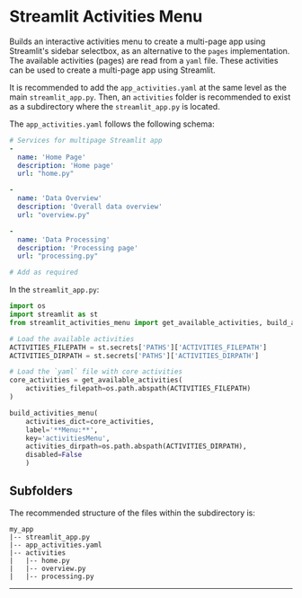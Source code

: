 # Streamlit Activities Menu

Builds an interactive activities menu to create a multi-page app using Streamlit's sidebar selectbox, as an alternative to the `pages` implementation. The available activities (pages) are read from a `yaml` file. These activities can be used to create a multi-page app using Streamlit.

It is recommended to add the `app_activities.yaml` at the same level as the main `streamlit_app.py`. Then, an `activities` folder is recommended to exist as a subdirectory where the `streamlit_app.py` is located.

The `app_activities.yaml` follows the following schema:

```yaml
# Services for multipage Streamlit app
-
  name: 'Home Page'
  description: 'Home page'
  url: "home.py"

-
  name: 'Data Overview'
  description: 'Overall data overview'
  url: "overview.py"

- 
  name: 'Data Processing'
  description: 'Processing page'
  url: "processing.py"

# Add as required
```

In the `streamlit_app.py`:

```python
import os
import streamlit as st
from streamlit_activities_menu import get_available_activities, build_activities_menu

# Load the available activities
ACTIVITIES_FILEPATH = st.secrets['PATHS']['ACTIVITIES_FILEPATH']
ACTIVITIES_DIRPATH = st.secrets['PATHS']['ACTIVITIES_DIRPATH']

# Load the `yaml` file with core activities    
core_activities = get_available_activities(
    activities_filepath=os.path.abspath(ACTIVITIES_FILEPATH)        
)

build_activities_menu(
    activities_dict=core_activities, 
    label='**Menu:**', 
    key='activitiesMenu', 
    activities_dirpath=os.path.abspath(ACTIVITIES_DIRPATH),
    disabled=False
    )
```

## Subfolders

The recommended structure of the files within the subdirectory is:

```shell
my_app
|-- streamlit_app.py
|-- app_activities.yaml
|-- activities
|   |-- home.py
|   |-- overview.py
|   |-- processing.py
```

---
